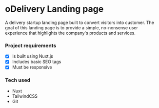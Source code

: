 # oDelivery Landing page

A delivery startup landing page built to convert visitors into customer. The goal of this landing page is to provide a simple, no-nonsense user experience that highlights the company's products and services.

### Project requirements

- [x]  Is built using Nuxt.js
- [x]  Includes basic SEO tags
- [x]  Must be responsive

### Tech used
- Nuxt
- TailwindCSS
- Git
